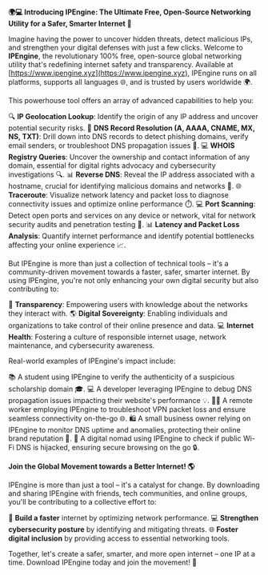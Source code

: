 **🌍💻 Introducing IPEngine: The Ultimate Free, Open-Source Networking Utility for a Safer, Smarter Internet 🚀**

Imagine having the power to uncover hidden threats, detect malicious IPs, and strengthen your digital defenses with just a few clicks. Welcome to **IPEngine**, the revolutionary 100% free, open-source global networking utility that's redefining internet safety and transparency. Available at [https://www.ipengine.xyz](https://www.ipengine.xyz), IPEngine runs on all platforms, supports all languages 🌐, and is trusted by users worldwide 🌍.

This powerhouse tool offers an array of advanced capabilities to help you:

🔍 **IP Geolocation Lookup**: Identify the origin of any IP address and uncover potential security risks.
📡 **DNS Record Resolution (A, AAAA, CNAME, MX, NS, TXT)**: Drill down into DNS records to detect phishing domains, verify email senders, or troubleshoot DNS propagation issues 🤔.
💻 **WHOIS Registry Queries**: Uncover the ownership and contact information of any domain, essential for digital rights advocacy and cybersecurity investigations 🔍.
📊 **Reverse DNS**: Reveal the IP address associated with a hostname, crucial for identifying malicious domains and networks 🚨.
🌐 **Traceroute**: Visualize network latency and packet loss to diagnose connectivity issues and optimize online performance ⏱️.
💻 **Port Scanning**: Detect open ports and services on any device or network, vital for network security audits and penetration testing 🔑.
📊 **Latency and Packet Loss Analysis**: Quantify internet performance and identify potential bottlenecks affecting your online experience 📈.

But IPEngine is more than just a collection of technical tools – it's a community-driven movement towards a faster, safer, smarter internet. By using IPEngine, you're not only enhancing your own digital security but also contributing to:

🌟 **Transparency**: Empowering users with knowledge about the networks they interact with.
🌎 **Digital Sovereignty**: Enabling individuals and organizations to take control of their online presence and data.
💻 **Internet Health**: Fostering a culture of responsible internet usage, network maintenance, and cybersecurity awareness.

Real-world examples of IPEngine's impact include:

📚 A student using IPEngine to verify the authenticity of a suspicious scholarship domain 🎓.
💻 A developer leveraging IPEngine to debug DNS propagation issues impacting their website's performance 💡.
🏃‍♂️ A remote worker employing IPEngine to troubleshoot VPN packet loss and ensure seamless connectivity on-the-go 🌐.
🛍️ A small business owner relying on IPEngine to monitor DNS uptime and anomalies, protecting their online brand reputation 💼.
📱 A digital nomad using IPEngine to check if public Wi-Fi DNS is hijacked, ensuring secure browsing on the go 🔒.

**Join the Global Movement towards a Better Internet! 🌎**

IPEngine is more than just a tool – it's a catalyst for change. By downloading and sharing IPEngine with friends, tech communities, and online groups, you'll be contributing to a collective effort to:

🚀 **Build a faster** internet by optimizing network performance.
💻 **Strengthen cybersecurity posture** by identifying and mitigating threats.
🌐 **Foster digital inclusion** by providing access to essential networking tools.

Together, let's create a safer, smarter, and more open internet – one IP at a time. Download IPEngine today and join the movement! 🚀